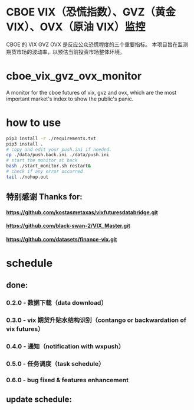 # CBOE VIX（恐慌指数）、GVZ（黄金 VIX）、OVX（原油 VIX）监控
CBOE 的 VIX GVZ OVX 是反应公众恐慌程度的三个重要指标。
本项目旨在监测期货市场的波动率，以预估当前投资市场整体环境。

# cboe_vix_gvz_ovx_monitor
A monitor for the cboe futures of vix, gvz and ovx, which are the most important market's index to show the public's panic.

# how to use
```bash
pip3 install -r ./requirements.txt
pip3 install .
# copy and edit your push.ini if needed.
cp ./data/push.back.ini ./data/push.ini
# start the monitor at back
bash ./start_monitor.sh restart&
# check if any error occurred
tail ./nohup.out
```

## 特别感谢 Thanks for:
#### https://github.com/kostasmetaxas/vixfuturesdatabridge.git
#### https://github.com/black-swan-2/VIX_Master.git
#### https://github.com/datasets/finance-vix.git

# schedule
## done:
### 0.2.0 - 数据下载（data download）
### 0.3.0 - vix 期货升贴水结构识别（contango or backwardation of vix futures）
### 0.4.0 - 通知（notification with wxpush）
### 0.5.0 - 任务调度（task schedule）
### 0.6.0 - bug fixed & features enhancement
## update schedule:
